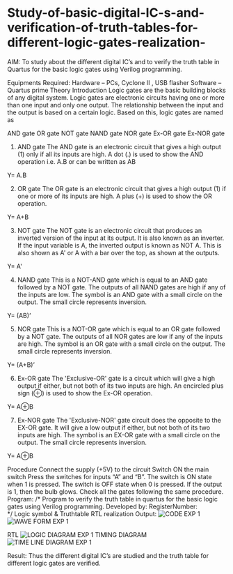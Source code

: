 # Study-of-basic-digital-IC-s-and-verification-of-truth-tables-for-different-logic-gates-realization-
 AIM:
To study about the different digital IC’s and to verify the truth table in Quartus for the basic logic gates using Verilog programming.

Equipments Required:
Hardware – PCs, Cyclone II , USB flasher
Software – Quartus prime
Theory
Introduction
Logic gates are the basic building blocks of any digital system. Logic gates are electronic circuits having one or more than one input and only one output. The relationship between the input and the output is based on a certain logic. Based on this, logic gates are named as

AND gate
OR gate
NOT gate
NAND gate
NOR gate
Ex-OR gate
Ex-NOR gate
1) AND gate
The AND gate is an electronic circuit that gives a high output (1) only if all its inputs are high. A dot (.) is used to show the AND operation i.e. A.B or can be written as AB

Y= A.B

2) OR gate
The OR gate is an electronic circuit that gives a high output (1) if one or more of its inputs are high. A plus (+) is used to show the OR operation.

Y= A+B

3) NOT gate
The NOT gate is an electronic circuit that produces an inverted version of the input at its output. It is also known as an inverter. If the input variable is A, the inverted output is known as NOT A. This is also shown as A' or A with a bar over the top, as shown at the outputs.

Y= A'

4) NAND gate
This is a NOT-AND gate which is equal to an AND gate followed by a NOT gate. The outputs of all NAND gates are high if any of the inputs are low. The symbol is an AND gate with a small circle on the output. The small circle represents inversion.

Y= (AB)’

5) NOR gate
This is a NOT-OR gate which is equal to an OR gate followed by a NOT gate. The outputs of all NOR gates are low if any of the inputs are high. The symbol is an OR gate with a small circle on the output. The small circle represents inversion.

Y= (A+B)’

6) Ex-OR gate
The 'Exclusive-OR' gate is a circuit which will give a high output if either, but not both of its two inputs are high. An encircled plus sign (⊕) is used to show the Ex-OR operation.

Y= A⊕B

7) Ex-NOR gate
The 'Exclusive-NOR' gate circuit does the opposite to the EX-OR gate. It will give a low output if either, but not both of its two inputs are high. The symbol is an EX-OR gate with a small circle on the output. The small circle represents inversion.

Y= A⊕B

Procedure
Connect the supply (+5V) to the circuit
Switch ON the main switch
Press the switches for inputs “A” and “B”. The switch is ON state when 1 is pressed. The switch is OFF state when 0 is pressed.
If the output is 1, then the bulb glows.
Check all the gates following the same procedure.
Program:
/*
Program to verify the truth table in quartus for the basic logic gates using Verilog programming.
Developed by: 
RegisterNumber:  
*/
Logic symbol & Truthtable
RTL realization
Output:
![CODE EXP 1](https://github.com/Arularasi-17/Study-of-basic-digital-IC-s-and-verification-of-truth-tables-for-different-logic-gates-realization-/assets/147410018/5213efec-1f57-4e2c-b4ad-04d43493acf6)
![WAVE FORM EXP 1](https://github.com/Arularasi-17/Study-of-basic-digital-IC-s-and-verification-of-truth-tables-for-different-logic-gates-realization-/assets/147410018/6ff08975-f8f7-4788-a3c2-ed2c86ac7363)


RTL
![LOGIC DIAGRAM EXP 1](https://github.com/Arularasi-17/Study-of-basic-digital-IC-s-and-verification-of-truth-tables-for-different-logic-gates-realization-/assets/147410018/d7b7d56c-0586-4f8a-ad7e-4516e494d77a)
TIMING DIAGRAM
![TIME LINE  DIAGRAM EXP 1](https://github.com/Arularasi-17/Study-of-basic-digital-IC-s-and-verification-of-truth-tables-for-different-logic-gates-realization-/assets/147410018/5468a360-e27d-488e-b57b-81d5e09e3aaf)


Result:
Thus the different digital IC’s are studied and the truth table for different logic gates are verified.
